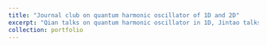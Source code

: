 ```yaml
---
title: "Journal club on quantum harmonic oscillator of 1D and 2D"
excerpt: "Qian talks on quantum harmonic oscillator in 1D, Jintao talks on quantum harmonic oscillator in 2D and vortex solution made of it. <br/><img src='/images/500x300.png'>"
collection: portfolio
---
```



